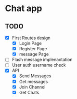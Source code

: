 # Chat app

## TODO

- [x] First Routes design
    - [x] Login Page
    - [x] Register Page
    - [x] message Page
- [ ] Flash message implenantation
- [ ] User auth username check
- [x] API
    - [x] Send Messages
    - [x] Get messages
    - [x]  Join Channel
    - [x] Get Chats